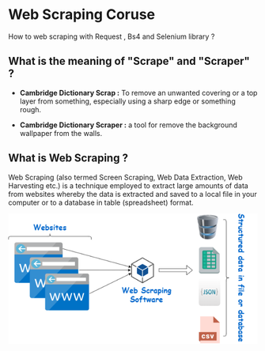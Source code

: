 # Web Scraping Coruse

How to web scraping with Request , Bs4 and Selenium library ?

## What is the meaning of "Scrape" and "Scraper" ?

* **Cambridge Dictionary Scrap :** To remove an unwanted covering or a top layer from something, especially using a sharp edge or something rough.

* **Cambridge Dictionary Scraper :** a tool for remove the background wallpaper from the walls.

## What is Web Scraping ?

Web Scraping (also termed Screen Scraping, Web Data Extraction, Web Harvesting etc.) is a technique employed to extract large amounts of data from websites whereby the data is extracted and saved to a local file in your computer or to a database in table (spreadsheet) format.

![](https://github.com/BahramJannesar/WebScrapingCoruse/blob/master/image/web%20scraping.png)
